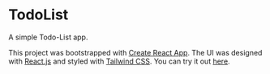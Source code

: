 # TodoList

A simple Todo-List app.

This project was bootstrapped with [Create React App](https://github.com/facebook/create-react-app). The UI was designed with [React.js](https://reactjs.org/) and styled with [Tailwind CSS](https://tailwindcss.com/). You can try it out [here](https://kind-bohr-c1a92d.netlify.app/).


